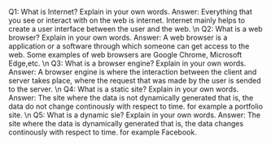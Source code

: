 Q1: What is Internet? Explain in your own words.
Answer: Everything that you see or interact with on the web is internet. Internet mainly helps to create a user interface between the user and the web. \n
Q2: What is a web browser? Explain in your own words.
Answer: A web browser is a application or a software through which someone can get access to the web. Some examples of web browsers are Google Chrome, Microsoft Edge,etc. \n
Q3: What is a browser engine? Explain in your own words.
Answer: A browser engine is where the interaction between the client and server takes place, where the request that was made by the user is sended to the server. \n
Q4: What is a static site? Explain in your own words.
Answer: The site where the data is not dynamically generated that is, the data do not change continously with respect to time. for example a portfolio site. \n
Q5: What is a dynamic sie? Explain in your own words.
Answer: The site where the data is dynamically generated that is, the data changes continously with respect to time.
for example Facebook.
